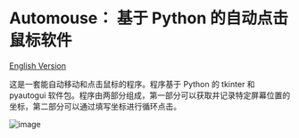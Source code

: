 # Automouse： 基于 Python 的自动点击鼠标软件 
[English Version](README.md)

这是一套能自动移动和点击鼠标的程序。程序基于 Python 的 tkinter 和 pyautogui 软件包。程序由两部分组成，第一部分可以获取并记录特定屏幕位置的坐标，第二部分可以通过填写坐标进行循环点击。

![image](https://github.com/chenyangfinance/automouse/assets/45781949/01c36f33-8b6f-444c-8964-6a6a5e0d2295)

